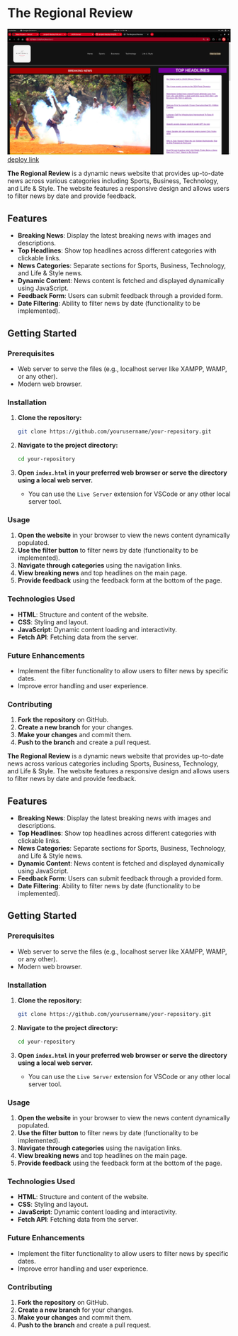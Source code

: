 # The Regional Review

![Screenshot](/Images/screenshot.jpg) [deploy link](https://the-regional-review-news-web.vercel.app/)

**The Regional Review** is a dynamic news website that provides up-to-date news across various categories including Sports, Business, Technology, and Life & Style. The website features a responsive design and allows users to filter news by date and provide feedback.

## Features

- **Breaking News**: Display the latest breaking news with images and descriptions.
- **Top Headlines**: Show top headlines across different categories with clickable links.
- **News Categories**: Separate sections for Sports, Business, Technology, and Life & Style news.
- **Dynamic Content**: News content is fetched and displayed dynamically using JavaScript.
- **Feedback Form**: Users can submit feedback through a provided form.
- **Date Filtering**: Ability to filter news by date (functionality to be implemented).

## Getting Started

### Prerequisites

- Web server to serve the files (e.g., localhost server like XAMPP, WAMP, or any other).
- Modern web browser.

### Installation

1. **Clone the repository:**

    ```bash
    git clone https://github.com/yourusername/your-repository.git
    ```

2. **Navigate to the project directory:**

    ```bash
    cd your-repository
    ```

3. **Open `index.html` in your preferred web browser or serve the directory using a local web server.**

    - You can use the `Live Server` extension for VSCode or any other local server tool.

### Usage

1. **Open the website** in your browser to view the news content dynamically populated.
2. **Use the filter button** to filter news by date (functionality to be implemented).
3. **Navigate through categories** using the navigation links.
4. **View breaking news** and top headlines on the main page.
5. **Provide feedback** using the feedback form at the bottom of the page.

### Technologies Used

- **HTML**: Structure and content of the website.
- **CSS**: Styling and layout.
- **JavaScript**: Dynamic content loading and interactivity.
- **Fetch API**: Fetching data from the server.

### Future Enhancements

- Implement the filter functionality to allow users to filter news by specific dates.
- Improve error handling and user experience.

### Contributing

1. **Fork the repository** on GitHub.
2. **Create a new branch** for your changes.
3. **Make your changes** and commit them.
4. **Push to the branch** and create a pull request.

**The Regional Review** is a dynamic news website that provides up-to-date news across various categories including Sports, Business, Technology, and Life & Style. The website features a responsive design and allows users to filter news by date and provide feedback.

## Features

- **Breaking News**: Display the latest breaking news with images and descriptions.
- **Top Headlines**: Show top headlines across different categories with clickable links.
- **News Categories**: Separate sections for Sports, Business, Technology, and Life & Style news.
- **Dynamic Content**: News content is fetched and displayed dynamically using JavaScript.
- **Feedback Form**: Users can submit feedback through a provided form.
- **Date Filtering**: Ability to filter news by date (functionality to be implemented).

## Getting Started

### Prerequisites

- Web server to serve the files (e.g., localhost server like XAMPP, WAMP, or any other).
- Modern web browser.

### Installation

1. **Clone the repository:**

    ```bash
    git clone https://github.com/yourusername/your-repository.git
    ```

2. **Navigate to the project directory:**

    ```bash
    cd your-repository
    ```

3. **Open `index.html` in your preferred web browser or serve the directory using a local web server.**

    - You can use the `Live Server` extension for VSCode or any other local server tool.

### Usage

1. **Open the website** in your browser to view the news content dynamically populated.
2. **Use the filter button** to filter news by date (functionality to be implemented).
3. **Navigate through categories** using the navigation links.
4. **View breaking news** and top headlines on the main page.
5. **Provide feedback** using the feedback form at the bottom of the page.

### Technologies Used

- **HTML**: Structure and content of the website.
- **CSS**: Styling and layout.
- **JavaScript**: Dynamic content loading and interactivity.
- **Fetch API**: Fetching data from the server.

### Future Enhancements

- Implement the filter functionality to allow users to filter news by specific dates.
- Improve error handling and user experience.

### Contributing

1. **Fork the repository** on GitHub.
2. **Create a new branch** for your changes.
3. **Make your changes** and commit them.
4. **Push to the branch** and create a pull request.


